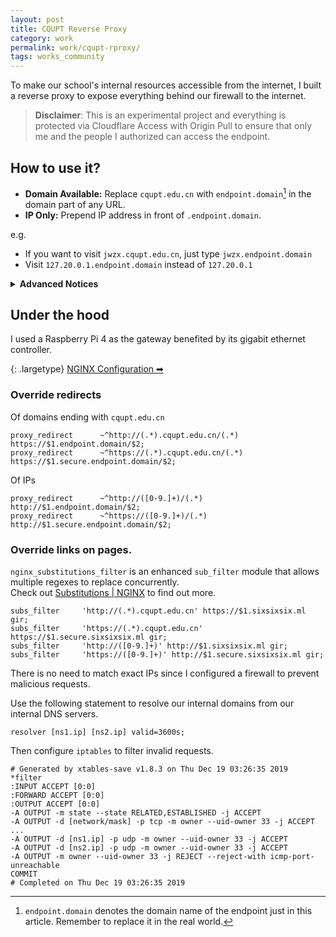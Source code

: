 ```yaml
---
layout: post
title: CQUPT Reverse Proxy
category: work
permalink: work/cqupt-rproxy/
tags: works_community
---
```


To make our school's internal resources accessible from the internet, I built a reverse proxy to expose everything behind our firewall to the internet.

> **Disclaimer**: This is an experimental project and everything is protected via Cloudflare Access with Origin Pull to ensure that only me and the people I authorized can access the endpoint.

## How to use it?
- **Domain Available:** Replace `cqupt.edu.cn` with `endpoint.domain`[^1] in the domain part of any URL.
- **IP Only:** Prepend IP address in front of `.endpoint.domain`.

e.g.
- If you want to visit `jwzx.cqupt.edu.cn`, just type `jwzx.endpoint.domain`
- Visit `127.20.0.1.endpoint.domain` instead of `127.20.0.1`

<details>
  <summary><b>Advanced Notices</b></summary>
  <ol>
    <li>Some destination server requires an TLS connection, and <code>*.secure.endpoint.domain</code> is aimed to do that. Otherwise, <code>*.endpoint.domain</code> will initiate a plain HTTP request to the destination.</li>
    <li>Considering there will be many direct IP forwards, and there is no need to acquire a certificate for them. Thus, any domain access like <code>jwzx.endpoint.domain</code> is provided with a valid wildcard certificate, while IP accesses are not.</li>
    <li>Destinations with unusual port(other than 80 and 443) are not supported and their link will not be overridden.</li>
  </ol>
</details>


## Under the hood
I used a Raspberry Pi 4 as the gateway benefited by its gigabit ethernet controller.

{: .largetype}
[NGINX Configuration &#x27A1;&#xfe0e;](https://colab.ifengge.cn/snippets/22)

### Override redirects
Of domains ending with `cqupt.edu.cn`
```nginx
proxy_redirect 		~^http://(.*).cqupt.edu.cn/(.*) https://$1.endpoint.domain/$2;
proxy_redirect		~^https://(.*).cqupt.edu.cn/(.*) https://$1.secure.endpoint.domain/$2;
```

Of IPs
```nginx
proxy_redirect		~^http://([0-9.]+)/(.*) http://$1.endpoint.domain/$2;
proxy_redirect		~^https://([0-9.]+)/(.*) http://$1.secure.endpoint.domain/$2;
```

### Override links on pages.  

`nginx_substitutions_filter` is an enhanced `sub_filter` module that allows multiple regexes to replace concurrently.  
Check out [Substitutions | NGINX](https://www.nginx.com/resources/wiki/modules/substitutions/) to find out more.

```nginx
subs_filter		'http://(.*).cqupt.edu.cn' https://$1.sixsixsix.ml gir;
subs_filter		'https://(.*).cqupt.edu.cn' https://$1.secure.sixsixsix.ml gir;
subs_filter		'http://([0-9.]+)' http://$1.sixsixsix.ml gir;
subs_filter		'https://([0-9.]+)' http://$1.secure.sixsixsix.ml gir;
```
There is no need to match exact IPs since I configured a firewall to prevent malicious requests.

Use the following statement to resolve our internal domains from our internal DNS servers.
```nginx
resolver [ns1.ip] [ns2.ip] valid=3600s;
```

Then configure `iptables` to filter invalid requests.  
```shell
# Generated by xtables-save v1.8.3 on Thu Dec 19 03:26:35 2019
*filter
:INPUT ACCEPT [0:0]
:FORWARD ACCEPT [0:0]
:OUTPUT ACCEPT [0:0]
-A OUTPUT -m state --state RELATED,ESTABLISHED -j ACCEPT
-A OUTPUT -d [network/mask] -p tcp -m owner --uid-owner 33 -j ACCEPT
...
-A OUTPUT -d [ns1.ip] -p udp -m owner --uid-owner 33 -j ACCEPT
-A OUTPUT -d [ns2.ip] -p udp -m owner --uid-owner 33 -j ACCEPT
-A OUTPUT -m owner --uid-owner 33 -j REJECT --reject-with icmp-port-unreachable
COMMIT
# Completed on Thu Dec 19 03:26:35 2019
```

[^1]: `endpoint.domain` denotes the domain name of the endpoint just in this article. Remember to replace it in the real world.  